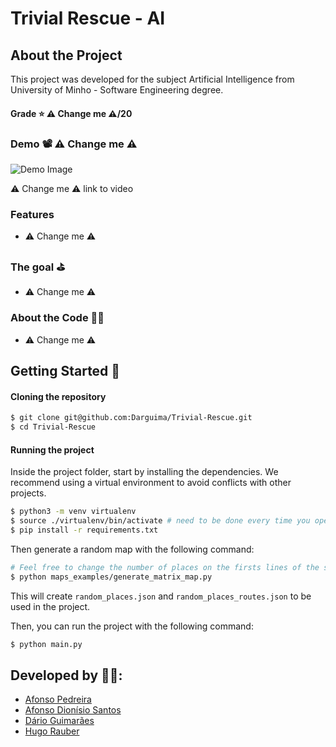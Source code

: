 # Trivial Rescue - AI

## About the Project

This project was developed for the subject Artificial Intelligence from University of Minho - Software Engineering degree.

#### Grade ⭐️ ⚠️ Change me ⚠️/20

### Demo 📽️ ⚠️ Change me ⚠️

![Demo Image](./readme/_.png)

⚠️ Change me ⚠️ link to video

### Features

* ⚠️ Change me ⚠️ 

### The goal ⛳️

* ⚠️ Change me ⚠️ 

### About the Code 🧑‍💻

* ⚠️ Change me ⚠️ 

## Getting Started 🚀

#### Cloning the repository

```bash
$ git clone git@github.com:Darguima/Trivial-Rescue.git
$ cd Trivial-Rescue
```

#### Running the project

Inside the project folder, start by installing the dependencies. We recommend using a virtual environment to avoid conflicts with other projects.

```bash
$ python3 -m venv virtualenv
$ source ./virtualenv/bin/activate # need to be done every time you open a new terminal
$ pip install -r requirements.txt
```

Then generate a random map with the following command:

```bash
# Feel free to change the number of places on the firsts lines of the script
$ python maps_examples/generate_matrix_map.py
```

This will create `random_places.json` and `random_places_routes.json` to be used in the project.

Then, you can run the project with the following command:

```bash
$ python main.py
```

## Developed by 🧑‍💻:

- [Afonso Pedreira](https://github.com/afooonso)
- [Afonso Dionísio Santos](https://github.com/Afonso-santos)
- [Dário Guimarães](https://github.com/darguima)
- [Hugo Rauber](https://github.com/HugoLRauber)


